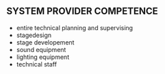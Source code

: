 ## SYSTEM PROVIDER COMPETENCE

+ entire technical planning and supervising 
+ stagedesign
+ stage developement
+ sound equipment
+ lighting equipment
+ technical staff